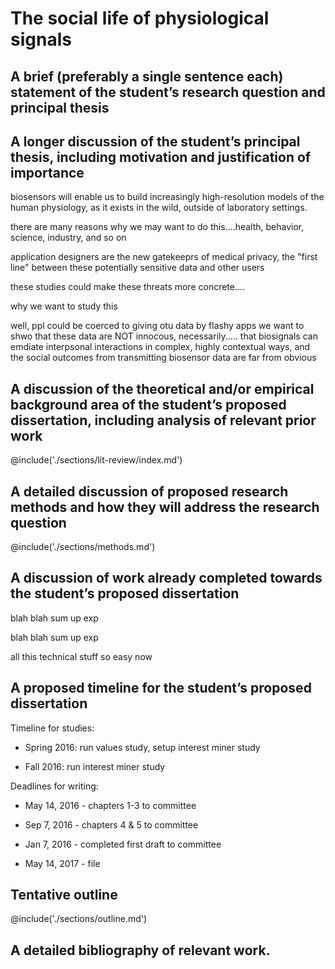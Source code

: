 # The social life of physiological signals

## A brief (preferably a single sentence each) statement of the student’s research question and principal thesis

<!-- write this last -->

## A longer discussion of the student’s principal thesis, including motivation and justification of importance

<!-- Biosensing technologies are becoming pervasive in our daily lives, beyond wristwatches and eyeglasses, into clothing, furniture, mirrors, cars, personal robots, ingestibles.  -->
biosensors will enable us to build increasingly high-resolution models of the human physiology, as it exists in the wild, outside of laboratory settings.

there are many reasons why we may want to do this....health, behavior, science, industry, and so on

<!-- however, the proliferation of biosensors also means that biomedical data will go to many stakeholders who have not previously had access to this type of data.  -->
<!-- and they could coerce users into giving up that data in an umber of ways..... -->
application designers are the new gatekeeprs of medical privacy, the "first line" between these potentially sensitive data and other users
<!-- and other corporate interests.. -->

<!-- however, threats around disclosure of biosensory data are abstract, far-off, difficult to reason about. it is not so convincing to stay, "someday, our heartrate data may make your insurace rates go up (even though this may well be the case [@latava_longitudinal]) -->
these studies could make these threats more concrete....

why we want to study this
<!-- contest surveillance -->
<!-- raise some alarms -->
well, ppl could be coerced to giving otu data by flashy apps
we want to shwo that these data are NOT innocous, necessarily.....
that biosignals can emdiate interpsonal interactions in complex, highly contextual ways, and the social outcomes from transmitting biosensor data are far from obvious


## A discussion of the theoretical and/or empirical background area of the student’s proposed dissertation, including analysis of relevant prior work

@include('./sections/lit-review/index.md')

## A detailed discussion of proposed research methods and how they will address the research question

@include('./sections/methods.md')

## A discussion of work already completed towards the student’s proposed dissertation

<!-- CHI 2016 work with coye, first exp we did -->

blah blah sum up exp

<!-- chi 2016 work with coye, second exp we did -->

blah blah sum up exp

<!-- indra/johnwork -->

all this technical stuff so easy now

## A proposed timeline for the student’s proposed dissertation

Timeline for studies:

- Spring 2016: run values study, setup interest miner study

- Fall 2016: run interest miner study

Deadlines for writing:

- May 14, 2016 - chapters 1-3  to committee

- Sep 7, 2016  - chapters 4 & 5 to committee

- Jan 7, 2016  - completed first draft to committee

- May 14, 2017     - file

## Tentative outline

@include('./sections/outline.md')

## A detailed bibliography of relevant work.
